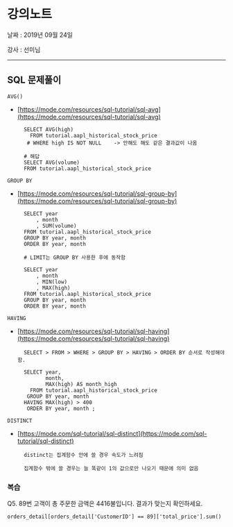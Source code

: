 # 강의노트

날짜 : 2019년 09월 24일

강사 : 선미님

---

## SQL 문제풀이

`AVG()`

- [https://mode.com/resources/sql-tutorial/sql-avg](https://mode.com/resources/sql-tutorial/sql-avg)

        SELECT AVG(high)
          FROM tutorial.aapl_historical_stock_price
         # WHERE high IS NOT NULL    -> 안해도 해도 같은 결과값이 나옴
        
        # 해답
        SELECT AVG(volume)
        FROM tutorial.aapl_historical_stock_price
        

`GROUP BY`

- [https://mode.com/resources/sql-tutorial/sql-group-by](https://mode.com/resources/sql-tutorial/sql-group-by)

        SELECT year
            , month
            , SUM(volume)
        FROM tutorial.aapl_historical_stock_price
        GROUP BY year, month
        ORDER BY year, month
        
        # LIMIT는 GROUP BY 사용한 후에 동작함
        
        SELECT year
            , month
            , MIN(low)
            , MAX(high)
        FROM tutorial.aapl_historical_stock_price
        GROUP BY year, month
        ORDER BY year, month

`HAVING`

- [https://mode.com/resources/sql-tutorial/sql-having](https://mode.com/resources/sql-tutorial/sql-having)

        SELECT > FROM > WHERE > GROUP BY > HAVING > ORDER BY 순서로 작성해야 함.
        
        SELECT year,
               month,
               MAX(high) AS month_high
          FROM tutorial.aapl_historical_stock_price
         GROUP BY year, month
        HAVING MAX(high) > 400
         ORDER BY year, month ;
        

`DISTINCT`

- [https://mode.com/sql-tutorial/sql-distinct](https://mode.com/sql-tutorial/sql-distinct)

        distinct는 집계함수 안에 쓸 경우 속도가 느려짐
        
        집계함수 밖에 쓸 경우는 늘 똑같이 1의 값으로만 나오기 때문에 의미 없음

### 복습

Q5. 89번 고객이 총 주문한 금액은 4416불입니다. 결과가 맞는지 확인하세요.

    orders_detail[orders_detail['CustomerID'] == 89]['total_price'].sum()
